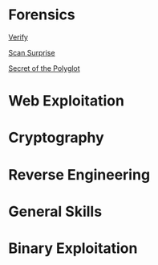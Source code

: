 # Forensics
[Verify](Forensics/Verify.md)

[Scan Surprise](Forensics/Scan_surprise.md)

[Secret of the Polyglot](Forensics/Secret_of_the_polyglot)
# Web Exploitation
# Cryptography
# Reverse Engineering
# General Skills
# Binary Exploitation
